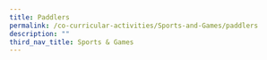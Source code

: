 ```yaml
---
title: Paddlers
permalink: /co-curricular-activities/Sports-and-Games/paddlers
description: ""
third_nav_title: Sports & Games
---
```

